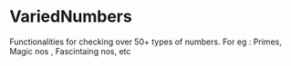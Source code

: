 # VariedNumbers
Functionalities for checking over 50+ types of numbers. For eg : Primes, Magic nos , Fascintaing nos, etc 
